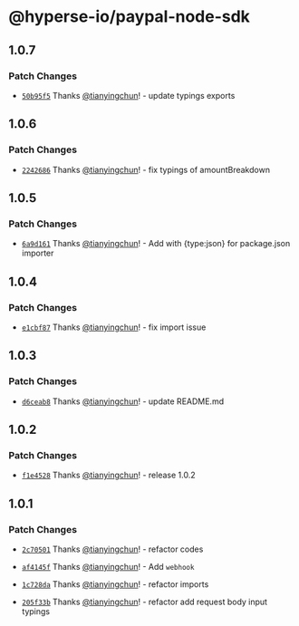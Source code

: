 # @hyperse-io/paypal-node-sdk

## 1.0.7

### Patch Changes

- [`50b95f5`](https://github.com/hyperse-io/paypal-node-sdk/commit/50b95f58d2526f7bdfd39e4b104ea7aa17782141) Thanks [@tianyingchun](https://github.com/tianyingchun)! - update typings exports

## 1.0.6

### Patch Changes

- [`2242686`](https://github.com/hyperse-io/paypal-node-sdk/commit/22426866fe9ed2e193e3f9f5ad96a3d4092b3ab2) Thanks [@tianyingchun](https://github.com/tianyingchun)! - fix typings of amountBreakdown

## 1.0.5

### Patch Changes

- [`6a9d161`](https://github.com/hyperse-io/paypal-node-sdk/commit/6a9d161314a075aff0bcf3d89c9916a7a083c724) Thanks [@tianyingchun](https://github.com/tianyingchun)! - Add with {type:json} for package.json importer

## 1.0.4

### Patch Changes

- [`e1cbf87`](https://github.com/hyperse-io/paypal-node-sdk/commit/e1cbf87c68698ed54080976ca478833e2f31e84a) Thanks [@tianyingchun](https://github.com/tianyingchun)! - fix import issue

## 1.0.3

### Patch Changes

- [`d6ceab8`](https://github.com/hyperse-io/paypal-node-sdk/commit/d6ceab80df69e9ca6c96519bf9cff305be07d0b9) Thanks [@tianyingchun](https://github.com/tianyingchun)! - update README.md

## 1.0.2

### Patch Changes

- [`f1e4528`](https://github.com/hyperse-io/paypal-node-sdk/commit/f1e45289ebd98fc9c22909173d6a7bf07a9af211) Thanks [@tianyingchun](https://github.com/tianyingchun)! - release 1.0.2

## 1.0.1

### Patch Changes

- [`2c70501`](https://github.com/hyperse-io/paypal-node-sdk/commit/2c705019409831e22521d1ed45f933cd6d4d9d2d) Thanks [@tianyingchun](https://github.com/tianyingchun)! - refactor codes

- [`af4145f`](https://github.com/hyperse-io/paypal-node-sdk/commit/af4145f1619103b9e1a0a31cbf4a4e06f09a6088) Thanks [@tianyingchun](https://github.com/tianyingchun)! - Add `webhook`

- [`1c728da`](https://github.com/hyperse-io/paypal-node-sdk/commit/1c728daca05dddf1c9fb67ee0af2974c5f346e6c) Thanks [@tianyingchun](https://github.com/tianyingchun)! - refactor imports

- [`205f33b`](https://github.com/hyperse-io/paypal-node-sdk/commit/205f33b0ddf636a23e07a7a52da7d40fabb06479) Thanks [@tianyingchun](https://github.com/tianyingchun)! - refactor add request body input typings
